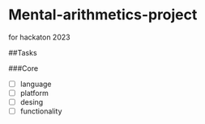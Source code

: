 # Mental-arithmetics-project
for hackaton 2023

##Tasks

###Core
- [ ] language
- [ ] platform
- [ ] desing
- [ ] functionality
